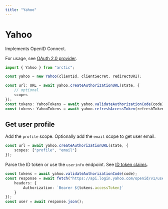 ```yaml
---
title: "Yahoo"
---
```


# Yahoo

Implements OpenID Connect.

For usage, see [OAuth 2.0 provider](/guides/oauth2).

```ts
import { Yahoo } from "arctic";

const yahoo = new Yahoo(clientId, clientSecret, redirectURI);
```

```ts
const url: URL = await yahoo.createAuthorizationURL(state, {
	// optional
	scopes
});
const tokens: YahooTokens = await yahoo.validateAuthorizationCode(code);
const tokens: YahooTokens = await yahoo.refreshAccessToken(refreshToken);
```

## Get user profile

Add the `profile` scope. Optionally add the `email` scope to get user email.

```ts
const url = await yahoo.createAuthorizationURL(state, {
	scopes: ["profile", "email"]
});
```

Parse the ID token or use the `userinfo` endpoint. See [ID token claims](https://developer.yahoo.com/sign-in-with-yahoo/#get-user-info-api).

```ts
const tokens = await yahoo.validateAuthorizationCode(code);
const response = await fetch("https://api.login.yahoo.com/openid/v1/userinfo", {
	headers: {
		Authorization: `Bearer ${tokens.accessToken}`
	}
});
const user = await response.json();
```
